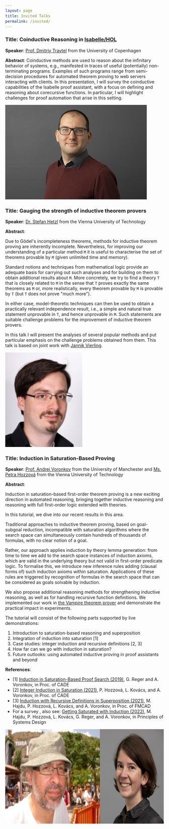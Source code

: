 ```yaml
---
layout: page
title: Invited Talks
permalink: /invited/
---
```


### **Title**: Coinductive Reasoning in [Isabelle/HOL](https://isabelle.in.tum.de)

**Speaker**: [Prof. Dmitriy Traytel](https://traytel.bitbucket.io) from the University of Copenhagen

**Abstract**: Coinductive methods are used to reason about the infinitary behavior of systems, e.g., manifested in traces of useful (potentially) non-terminating programs. Examples of such programs range from semi-decision procedures for automated theorem proving to web servers interacting with clients. In this presentation, I will survey the coinductive capabilities of the Isabelle proof assistant, with a focus on defining and reasoning about corecursive functions. In particular, I will highlight challenges for proof automation that arise in this setting.

<a href="https://traytel.bitbucket.io" target="_blank">
<img src="https://raw.githubusercontent.com/WAIT2024/WAIT2024.github.io/main/image/dmitriy_traytel.png" height="300">
</a>

### **Title**: Gauging the strength of inductive theorem provers

**Speaker**: [Dr. Stefan Hetzl](https://dmg.tuwien.ac.at/hetzl/) from the Vienna University of Technology

**Abstract**:

Due to Gödel's incompleteness theorems, methods for inductive theorem proving
are inherently incomplete. Nevertheless, for improving our understanding of a
particular method `M` it is useful to characterise the set of theorems provable
by `M` (given unlimited time and memory).

Standard notions and techniques from mathematical logic provide an adequate
basis for carrying out such analyses and for building on them to obtain
additional results about `M`. More concretely, we try to find a theory `T` that is
closely related to `M` in the sense that `T` proves exactly the same theorems as `M`
or, more realistically, every theorem provable by `M` is provable by `T` (but `T`
does not prove "much more").

In either case, model-theoretic techniques can then be used to obtain a
practically relevant independence result, i.e., a simple and natural true
statement unprovable in `T`, and hence unprovable in `M`. Such statements are
suitable challenge problems for the improvement of inductive theorem provers.

In this talk I will present the analyses of several popular methods and put
particular emphasis on the challenge problems obtained from them. This talk is
based on joint work with [Jannik Vierling](https://jvierling.github.io).

<a href="https://dmg.tuwien.ac.at/hetzl/" target="_blank">
<img src="https://raw.githubusercontent.com/WAIT2024/WAIT2024.github.io/main/image/stefan_hetzl.jpeg" height="300">
</a>

### **Title**: Induction in Saturation-Based Proving

**Speaker**: [Prof. Andrei Voronkov](http://voronkov.com) from the University of Manchester and [Ms. Petra Hozzová](https://logic-cs.at/phd/students/petra-hozzova/) from the Vienna University of Technology

**Abstract**:

Induction in saturation-based first-order theorem proving is a new exciting direction in automated reasoning, bringing together inductive reasoning and reasoning with full first-order logic extended with theories.

In this tutorial, we dive into our recent results in this area.

Traditional approaches to inductive theorem proving, based on goal-subgoal reduction, incompatible with saturation algorithms where the search space can simultaneously contain hundreds of thousands of formulas, with no clear notion of a goal.

Rather, our approach applies induction by theory lemma generation: from time to time we add to the search space instances of induction axioms, which are valid in the underlying theory but not valid in first-order predicate logic. To formalise this, we introduce new inference rules adding (clausal forms of) such induction axioms within saturation. Applications of these rules are triggered by recognition of formulas in the search space that can be considered as goals solvable by induction.

We also propose additional reasoning methods for strengthening inductive reasoning, as well as for handling recursive function definitions. We implemented our work in [the Vampire theorem prover](https://vprover.github.io) and demonstrate the practical impact in experiments.

The tutorial will consist of the following parts supported by live demonstrations:

1. Introduction to saturation-based reasoning and superposition
2. Integration of induction into saturation [1]
3. Case studies: integer induction and recursive definitions [2, 3]
4. How far can we go with induction in saturation?
5. Future outlooks: using automated inductive proving in proof assistants and beyond

**References**:
- [1] [Induction in Saturation-Based Proof Search (2019)](https://doi.org/10.1007/978-3-030-29436-6_28), G. Reger and A. Voronkov, in Proc. of CADE 
- [2] [Integer Induction in Saturation (2021)](https://doi.org/10.1007/978-3-030-79876-5_21), P. Hozzová, L. Kovács, and A. Voronkov, in Proc. of CADE 
- [3] [Induction with Recursive Definitions in Superposition (2021)](https://doi.org/10.34727/2021/isbn.978-3-85448-046-4_34), M. Hajdu, P. Hozzová, L. Kovács, and A. Voronkov, in Proc. of FMCAD 
- For a survey , also see: [Getting Saturated with Induction (2022)](https://doi.org/10.1007/978-3-031-22337-2_15), M. Hajdu, P. Hozzová, L. Kovács, G. Reger, and A. Voronkov, in Principles of Systems Design

<div style="display: flex; align-items: center;">
  <a href="http://voronkov.com" target="_blank">
    <img src="https://raw.githubusercontent.com/WAIT2024/WAIT2024.github.io/main/image/andrei_voronkov.jpg" height="300" style="margin-right: 20px;"> <!-- Adjust margin as needed -->
  </a>
  <a href="https://logic-cs.at/phd/students/petra-hozzova/" target="_blank">
    <img src="https://raw.githubusercontent.com/WAIT2024/WAIT2024.github.io/main/image/petra_hozzova.jpg" height="300">
  </a>
</div>
